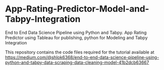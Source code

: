 # App-Rating-Predictor-Model-and-Tabpy-Integration
End to End Data Science Pipeline using Python and Tabpy. App Rating Predictor using Tableau for publishing, python for Modeling and Tabpy Integration

This repository contains the code files required for the tutorial available at https://medium.com/@shlok6368/end-to-end-data-science-pipeline-using-python-and-tabpy-data-scraping-data-cleaning-model-41b2dcb63667
